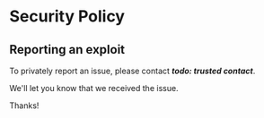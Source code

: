 # Security Policy

## Reporting an exploit

To privately report an issue, please contact _**todo: trusted contact**_.

We'll let you know that we received the issue.

Thanks!
